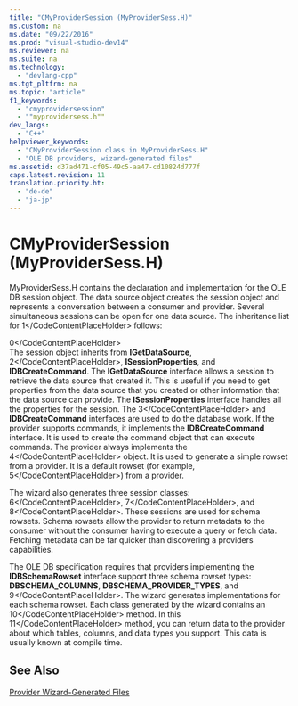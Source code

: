 ```yaml
---
title: "CMyProviderSession (MyProviderSess.H)"
ms.custom: na
ms.date: "09/22/2016"
ms.prod: "visual-studio-dev14"
ms.reviewer: na
ms.suite: na
ms.technology: 
  - "devlang-cpp"
ms.tgt_pltfrm: na
ms.topic: "article"
f1_keywords: 
  - "cmyprovidersession"
  - ""myprovidersess.h""
dev_langs: 
  - "C++"
helpviewer_keywords: 
  - "CMyProviderSession class in MyProviderSess.H"
  - "OLE DB providers, wizard-generated files"
ms.assetid: d37ad471-cf05-49c5-aa47-cd10824d777f
caps.latest.revision: 11
translation.priority.ht: 
  - "de-de"
  - "ja-jp"
---
```

# CMyProviderSession (MyProviderSess.H)
MyProviderSess.H contains the declaration and implementation for the OLE DB session object. The data source object creates the session object and represents a conversation between a consumer and provider. Several simultaneous sessions can be open for one data source. The inheritance list for <CodeContentPlaceHolder>1\</CodeContentPlaceHolder> follows:  
  
<CodeContentPlaceHolder>0\</CodeContentPlaceHolder>  
 The session object inherits from **IGetDataSource**, <CodeContentPlaceHolder>2\</CodeContentPlaceHolder>, **ISessionProperties**, and **IDBCreateCommand**. The **IGetDataSource** interface allows a session to retrieve the data source that created it. This is useful if you need to get properties from the data source that you created or other information that the data source can provide. The **ISessionProperties** interface handles all the properties for the session. The <CodeContentPlaceHolder>3\</CodeContentPlaceHolder> and **IDBCreateCommand** interfaces are used to do the database work. If the provider supports commands, it implements the **IDBCreateCommand** interface. It is used to create the command object that can execute commands. The provider always implements the <CodeContentPlaceHolder>4\</CodeContentPlaceHolder> object. It is used to generate a simple rowset from a provider. It is a default rowset (for example, <CodeContentPlaceHolder>5\</CodeContentPlaceHolder>) from a provider.  
  
 The wizard also generates three session classes: <CodeContentPlaceHolder>6\</CodeContentPlaceHolder>, <CodeContentPlaceHolder>7\</CodeContentPlaceHolder>, and <CodeContentPlaceHolder>8\</CodeContentPlaceHolder>. These sessions are used for schema rowsets. Schema rowsets allow the provider to return metadata to the consumer without the consumer having to execute a query or fetch data. Fetching metadata can be far quicker than discovering a providers capabilities.  
  
 The OLE DB specification requires that providers implementing the **IDBSchemaRowset** interface support three schema rowset types: **DBSCHEMA_COLUMNS**, **DBSCHEMA_PROVIDER_TYPES**, and <CodeContentPlaceHolder>9\</CodeContentPlaceHolder>. The wizard generates implementations for each schema rowset. Each class generated by the wizard contains an <CodeContentPlaceHolder>10\</CodeContentPlaceHolder> method. In this <CodeContentPlaceHolder>11\</CodeContentPlaceHolder> method, you can return data to the provider about which tables, columns, and data types you support. This data is usually known at compile time.  
  
## See Also  
 [Provider Wizard-Generated Files](../vs140/provider-wizard-generated-files.md)